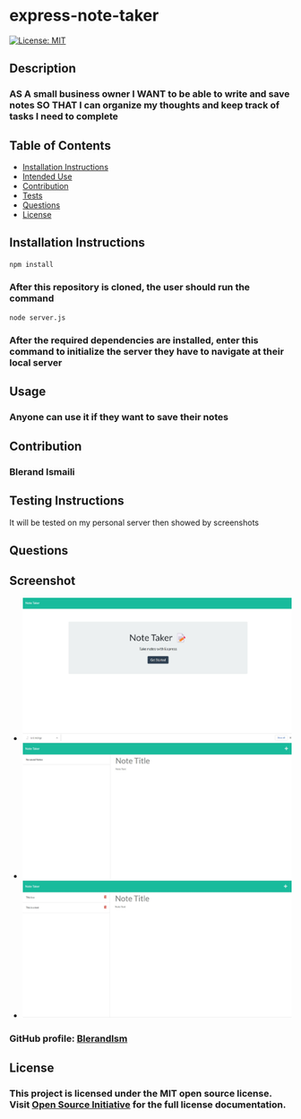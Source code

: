  # express-note-taker

  [![License: MIT](https://img.shields.io/badge/License-MIT-yellow.svg)](https://opensource.org/licenses/MIT)

  ## Description


  ### AS A small business owner I WANT to be able to write and save notes SO THAT I can organize my thoughts and keep track of tasks I need to complete

  ## Table of Contents


  * [Installation Instructions](#installation-instructions)
  * [Intended Use](#usage)
  * [Contribution](#contribution)
  * [Tests](#testing-instructions)
  * [Questions](#questions)
  * [License](#license)

  ## Installation Instructions

    npm install
### After this repository is cloned, the user should run the command 
    node server.js
### After the required dependencies are installed, enter this command to initialize the server they have to navigate at their local server


  ## Usage


  ### Anyone can use it if they want to save their notes 
  
  ## Contribution


### Blerand Ismaili

  
  ## Testing Instructions
  It will be tested on my personal server then showed by screenshots  
  ## Questions

   ## Screenshot
  - ![screenshot](images/note1.jpg)
  - ![screenshot](images/note2.jpg)
  - ![screenshot](images/note3.jpg)

  
  ### GitHub profile: [BlerandIsm](https://github.com/BlerandIsm)

  
  ## License
  
  
  ### This project is licensed under the MIT open source license. Visit [Open Source Initiative](http://www.opensource.org/licenses/MIT) for the full license documentation.
  
